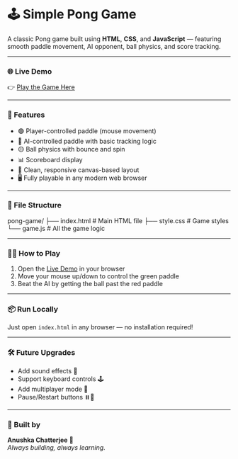 # 🕹️ Simple Pong Game

A classic Pong game built using **HTML**, **CSS**, and **JavaScript** — featuring smooth paddle movement, AI opponent, ball physics, and score tracking.

---

### 🌐 Live Demo

👉 [Play the Game Here](https://canushka.github.io/pong/)

---

### 🚀 Features

- 🟢 Player-controlled paddle (mouse movement)
- 🔴 AI-controlled paddle with basic tracking logic
- 🟡 Ball physics with bounce and spin
- 📊 Scoreboard display
- 🎨 Clean, responsive canvas-based layout
- 🖥️ Fully playable in any modern web browser

---

### 📁 File Structure

pong-game/
├── index.html       # Main HTML file
├── style.css        # Game styles
└── game.js          # All the game logic


---

### 🧑‍💻 How to Play

1. Open the [Live Demo](https://canushka.github.io/pong/) in your browser
2. Move your mouse up/down to control the green paddle
3. Beat the AI by getting the ball past the red paddle

---

### 📦 Run Locally

Just open `index.html` in any browser — no installation required!

---

### 🛠 Future Upgrades

- Add sound effects 🎵  
- Support keyboard controls 🕹️  
- Add multiplayer mode 👫  
- Pause/Restart buttons ⏸️🔁

---

### 🧠 Built by

**Anushka Chatterjee** 💜  
_Always building, always learning._


